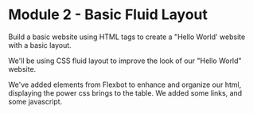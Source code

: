 # Module 2 - Basic Fluid Layout

Build a basic website using HTML tags to create a "Hello World' website with a basic layout.

We'll be using CSS fluid layout to improve the look of our "Hello World" website.

We've added elements from Flexbot to enhance and organize our html, displaying the power css brings to the table. We added some links, and some javascript. 

